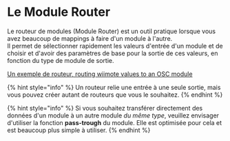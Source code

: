 # Le Module Router

Le routeur de modules \(Module Router\) est un outil pratique lorsque vous avez beaucoup de mappings à faire d'un module à l'autre.  
Il permet de sélectionner rapidement les valeurs d'entrée d'un module et de choisir et d'avoir des paramètres de base pour la sortie de ces valeurs, en fonction du type de module de sortie.

[Un exemple de routeur, routing wiimote values to an OSC module](https://github.com/benkuper/Chataigne-docs/tree/ab5370b2fd60ed789d9b54344b16213d78f24644/.gitbook/assets/router.png)

{% hint style="info" %}
Un routeur relie une entrée à une seule sortie, mais vous pouvez créer autant de routeurs que vous le souhaitez.
{% endhint %}

{% hint style="info" %}
Si vous souhaitez transférer directement des données d'un module à un autre module _du même type_, veuillez envisager d'utiliser la fonction **pass-trough** du module. Elle est optimisée pour cela et est beaucoup plus simple à utiliser.
{% endhint %}


